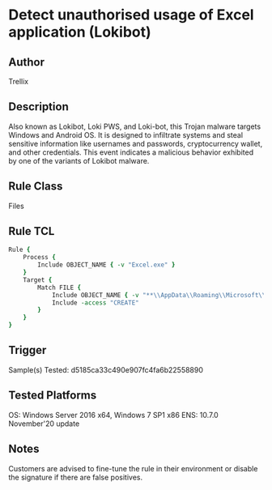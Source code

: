 # Detect unauthorised usage of Excel application (Lokibot)

## Author
Trellix

## Description
Also known as Lokibot, Loki PWS, and Loki-bot, this Trojan malware targets Windows and Android OS. It is designed to infiltrate systems and steal sensitive information like usernames and passwords, cryptocurrency wallet, and other credentials. This event indicates a malicious behavior exhibited by one of the variants of Lokibot malware. 

## Rule Class 
Files

## Rule TCL
```tcl
Rule {
    Process {
        Include OBJECT_NAME { -v "Excel.exe" }
    }
    Target {
        Match FILE {
            Include OBJECT_NAME { -v "**\\AppData\\Roaming\\Microsoft\\Windows\\Templates\\*.exe" }
            Include -access "CREATE"
        }
    }
}
```

## Trigger
Sample(s) Tested:
d5185ca33c490e907fc4fa6b22558890

## Tested Platforms
OS: Windows Server 2016 x64, Windows 7 SP1 x86
ENS: 10.7.0 November'20 update

## Notes
Customers are advised to fine-tune the rule in their environment or disable the signature if there are false positives.